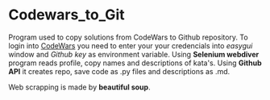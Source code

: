 # Codewars_to_Git

Program used to copy solutions from CodeWars to Github repository. To login into [CodeWars](https://www.codewars.com) you need to enter your
your credencials into *easygui* window and *Github key* as environment variable. Using **Selenium webdiver** program reads profile, copy
names and descriptions of kata's. Using **Github API** it creates repo, save code as .py files and descriptions as .md. 

Web scrapping is made by **beautiful soup**.
